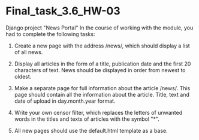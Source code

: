 # Final_task_3.6_HW-03
Django project "News Portal" 
In the course of working with the module, you had to complete the following tasks:

1. Create a new page with the address /news/, which should display a list of all news.

2. Display all articles in the form of a title, publication date and the first 20 characters of text.
News should be displayed in order from newest to oldest.

3. Make a separate page for full information about the article /news/<news id>.
This page should contain all the information about the article. Title, text and date of upload in day.month.year format.

4. Write your own censor filter, which replaces the letters of unwanted words in the titles and texts of articles with the symbol "*".

5. All new pages should use the default.html template as a base.
